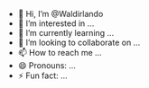 - 👋 Hi, I’m @Waldirlando
- 👀 I’m interested in ...
- 🌱 I’m currently learning ...
- 💞️ I’m looking to collaborate on ...
- 📫 How to reach me ...
- 😄 Pronouns: ...
- ⚡ Fun fact: ...

<!---
Waldirlando/Waldirlando is a ✨ special ✨ repository because its `README.md` (this file) appears on your GitHub profile.
You can click the Preview link to take a look at your changes.
--->
